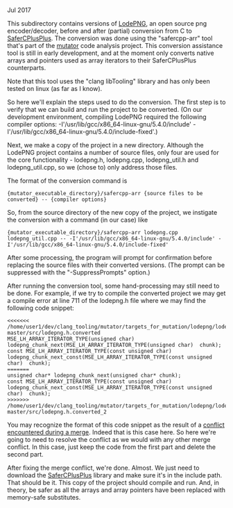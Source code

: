 Jul 2017

This subdirectory contains versions of [LodePNG](https://github.com/lvandeve/lodepng), an open source png encoder/decoder, before and after (partial) conversion from C to [SaferCPlusPlus](https://github.com/duneroadrunner/SaferCPlusPlus). The conversion was done using the "safercpp-arr" tool that's part of the [mutator](https://github.com/bloodstalker/mutator) code analysis project. This conversion assistance tool is still in early development, and at the moment only converts native arrays and pointers used as array iterators to their SaferCPlusPlus counterparts.

Note that this tool uses the "clang libTooling" library and has only been tested on linux (as far as I know).

So here we'll explain the steps used to do the conversion. The first step is to verify that we can build and run the project to be converted. (On our development environment, compiling LodePNG required the following compiler options: -I'/usr/lib/gcc/x86_64-linux-gnu/5.4.0/include' -I'/usr/lib/gcc/x86_64-linux-gnu/5.4.0/include-fixed'.)

Next, we make a copy of the project in a new directory. Although the LodePNG project contains a number of source files, only four are used for the core functionality - lodepng.h, lodepng.cpp, lodepng_util.h and lodepng_util.cpp, so we (chose to) only address those files. 

The format of the conversion command is 

    {mutator_executable_directory}/safercpp-arr {source files to be converted} -- {compiler options}

So, from the source directory of the new copy of the project, we instigate the conversion with a command (in our case) like 

    {mutator_executable_directory}/safercpp-arr lodepng.cpp lodepng_util.cpp -- -I'/usr/lib/gcc/x86_64-linux-gnu/5.4.0/include' -I'/usr/lib/gcc/x86_64-linux-gnu/5.4.0/include-fixed'

After some processing, the program will prompt for confirmation before replacing the source files with their converted versions. (The prompt can be suppressed with the "-SuppressPrompts" option.)

After running the conversion tool, some hand-processing may still need to be done. For example, if we try to compile the converted project we may get a compile error at line 711 of the lodepng.h file where we may find the following code snippet:

    <<<<<<< /home/user1/dev/clang_tooling/mutator/targets_for_mutation/lodepng/lodepng-master/src/lodepng.h.converted
    MSE_LH_ARRAY_ITERATOR_TYPE(unsigned char)  lodepng_chunk_next(MSE_LH_ARRAY_ITERATOR_TYPE(unsigned char)  chunk);
    const MSE_LH_ARRAY_ITERATOR_TYPE(const unsigned char)  lodepng_chunk_next_const(MSE_LH_ARRAY_ITERATOR_TYPE(const unsigned     char)  chunk);
    =======
    unsigned char* lodepng_chunk_next(unsigned char* chunk);
    const MSE_LH_ARRAY_ITERATOR_TYPE(const unsigned char)  lodepng_chunk_next_const(MSE_LH_ARRAY_ITERATOR_TYPE(const unsigned     char)  chunk);
    >>>>>>> /home/user1/dev/clang_tooling/mutator/targets_for_mutation/lodepng/lodepng-master/src/lodepng.h.converted_2

You may recognize the format of this code snippet as the result of a [conflict encountered during a merge](https://linux.die.net/man/1/merge). Indeed that is this case here. So here we're going to need to resolve the conflict as we would with any other merge conflict. In this case, just keep the code from the first part and delete the second part. 

After fixing the merge conflict, we're done. Almost. We just need to download the [SaferCPlusPlus](https://github.com/duneroadrunner/SaferCPlusPlus) library and make sure it's in the include path. That should be it. This copy of the project should compile and run. And, in theory, be safer as all the arrays and array pointers have been replaced with memory-safe substitutes.

